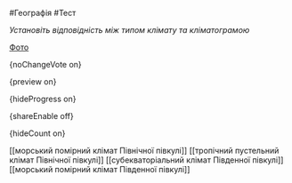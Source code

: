 #Географія #Тест

*Установіть відповідність між типом клімату та кліматограмою*

[Фото](https://zno.osvita.ua//doc/images/znotest/29/2935/44.jpg)

{noChangeVote on}

{preview on}

{hideProgress on}

{shareEnable off}

{hideCount on}

[[морський помірний клімат Північної півкулі]]
[[тропічний пустельний клімат Північної півкулі]]
[[субекваторіальний клімат Південної півкулі]]
[[морський помірний клімат Південної півкулі]]
